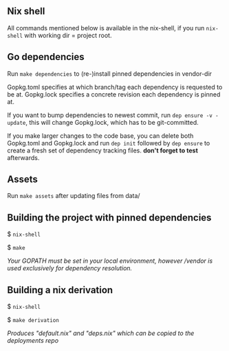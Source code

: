 
## Nix shell

All commands mentioned below is available in the nix-shell, if you run `nix-shell` with working dir = project root.

## Go dependencies

Run `make dependencies` to (re-)install pinned dependencies in vendor-dir

Gopkg.toml specifies at which branch/tag each dependency is requested to be at.
Gopkg.lock specifies a concrete revision each dependency is pinned at.

If you want to bump dependencies to newest commit, run `dep ensure -v -update`, this will change Gopkg.lock, which has to be git-committed.

If you make larger changes to the code base, you can delete both Gopkg.toml and Gopkg.lock and run `dep init` followed by `dep ensure` to create a fresh set of dependency tracking files. **don't forget to test** afterwards.

## Assets

Run `make assets` after updating files from data/

## Building the project with pinned dependencies

$ `nix-shell`

$ `make`

*Your GOPATH must be set in your local environment, however /vendor is used exclusively for dependency resolution.*


## Building a nix derivation

$ `nix-shell`

$ `make derivation`

*Produces "default.nix" and "deps.nix" which can be copied to the deployments repo*
